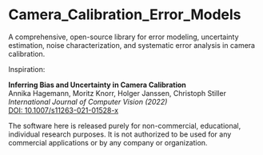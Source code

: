 # Camera_Calibration_Error_Models
A comprehensive, open-source library for error modeling, uncertainty estimation, noise characterization, and systematic error analysis in camera calibration.

Inspiration: 

**Inferring Bias and Uncertainty in Camera Calibration**  
Annika Hagemann, Moritz Knorr, Holger Janssen, Christoph Stiller  
*International Journal of Computer Vision (2022)*  
[DOI: 10.1007/s11263-021-01528-x](https://doi.org/10.1007/s11263-021-01528-x)

The software here is released purely for non-commercial, educational, individual research purposes. It is not authorized to be used for any commercial applications or by any company or organization.

